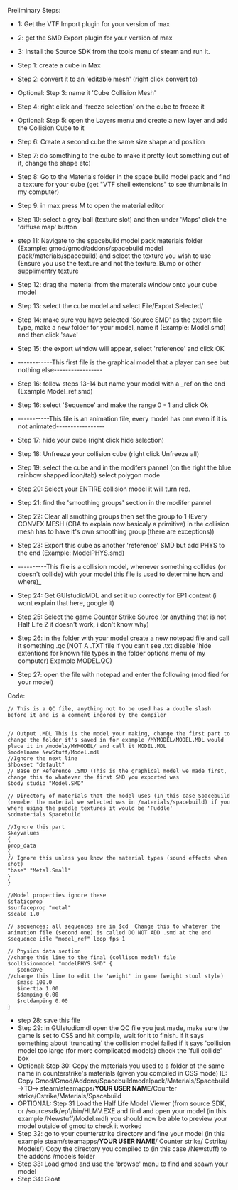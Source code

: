 Preliminary Steps:
  * 1: Get the VTF Import plugin for your version of max
  * 2: get the SMD Export plugin for your version of max
  * 3: Install the Source SDK from the tools menu of steam and run it.

  * Step 1: create a cube in Max
  * Step 2: convert it to an 'editable mesh' (right click convert to)
  * Optional: Step 3: name it 'Cube Collision Mesh'
  * Step 4: right click and 'freeze selection' on the cube to freeze it
  * Optional: Step 5: open the Layers menu and create a new layer and add the Collision Cube to it
  * Step 6: Create a second cube the same size shape and position
  * Step 7: do something to the cube to make it pretty (cut something out of it, change the shape etc)
  * Step 8: Go to the Materials folder in the space build model pack and find a texture for your cube (get "VTF shell extensions" to see thumbnails in my computer)
  * Step 9: in max press M to open the material editor
  * Step 10: select a grey ball (texture slot) and then under 'Maps' click the 'diffuse map' button
  * step 11: Navigate to the spacebuild model pack materials folder (Example: gmod/gmod/addons/spacebuild model pack/materials/spacebuild) and select the texture you wish to use (Ensure you use the texture and not the texture\_Bump or other supplimentry texture
  * Step 12: drag the material from the materals window onto your cube model
  * Step 13: select the cube model and select File/Export Selected/
  * Step 14: make sure you have selected 'Source SMD' as the export file type, make a new folder for your model, name it (Example: Model.smd) and then click 'save'
  * Step 15: the export window will appear, select 'reference' and click OK
  * ------------This first file is the graphical model that a player can see but nothing else-----------------
  * Step 16: follow steps 13-14 but name your model with a _ref on the end (Example Model\_ref.smd)
  * Step 16: select 'Sequence' and make the range 0 - 1 and click Ok
  * -----------This file is an animation file, every model has one even if it is not animated-----------------
  * Step 17: hide your cube (right click hide selection)
  * Step 18: Unfreeze your collision cube (right click Unfreeze all)
  * Step 19: select the cube and in the modifers pannel (on the right the blue rainbow shapped icon/tab) select polygon mode
  * Step 20: Select your ENTIRE collision model it will turn red.
  * Step 21: find the 'smoothing groups' section in the modifer pannel
  * Step 22: Clear all smothing groups then set the group to 1 (Every CONVEX MESH (CBA to explain now basicaly a primitive) in the collision mesh has to have it's own smoothing group (there are exceptions))
  * Step 23: Export this cube as another 'reference' SMD but add PHYS to the end (Example: ModelPHYS.smd)
  * ----------This file is a collision model, whenever something collides (or doesn't collide) with your model this file is used to determine how and where)_


  * Step 24: Get GUIstudioMDL and set it up correctly for EP1 content (i wont explain that here, google it)
  * Step 25: Select the game Counter Strike Source (or anything that is not Half Life 2 it doesn't work, i don't know why)
  * Step 26: in the folder with your model create a new notepad file and call it something .qc (NOT A .TXT file if you can't see .txt disable 'hide extentions for known file types in the folder options menu of my computer) Example MODEL.QC)
  * Step 27: open the file with notepad and enter the following (modified for your model)

Code:
```
// This is a QC file, anything not to be used has a double slash before it and is a comment ingored by the compiler


// Output .MDL This is the model your making, change the first part to change the folder it's saved in for example /MYMODEL/MODEL.MDL would place it in /models/MYMODEL/ and call it MODEL.MDL
$modelname NewStuff/Model.mdl
//Ignore the next line
$hboxset "default" 
// Base or Reference .SMD (This is the graphical model we made first, change this to whatever the first SMD you exported was
$body studio "Model.SMD"

// Directory of materials that the model uses (In this case Spacebuild (remeber the material we selected was in /materials/spacebuild) if you where using the puddle textures it would be 'Puddle'
$cdmaterials Spacebuild

//Ignore this part
$keyvalues
{
prop_data
{
// Ignore this unless you know the material types (sound effects when shot)
"base" "Metal.Small"
}
}

//Model properties ignore these
$staticprop
$surfaceprop "metal"
$scale 1.0

// sequences: all sequences are in $cd  Change this to whatever the animation file (second one) is called DO NOT ADD .smd at the end
$sequence idle "model_ref" loop fps 1

// Physics data section
//change this line to the final (collison model) file
$collisionmodel "modelPHYS.SMD" {
   $concave
//change this line to edit the 'weight' in game (weight stool style)
   $mass 100.0
   $inertia 1.00
   $damping 0.00
   $rotdamping 0.00
}

```
  * step 28: save this file
  * Step 29: in GUIstudiomdl open the QC file you just made, make sure the game is set to CSS and hit compile, wait for it to finish. if it says something about 'truncating' the collision model failed if it says 'collision model too large (for more complicated models) check the 'full collide' box
  * Optional: Step 30: Copy the materials you used to a folder of the same name in counterstrike's materials (given you compiled in CSS mode) IE: Copy Gmod/Gmod/Addons/Spacebuildmodelpack/Materials/Spacebuild ->TO-> steam/steamapps/**YOUR USER NAME**/Counter strike/Cstrike/Materials/Spacebuild
  * OPTIONAL: Step 31 Load the Half Life Model Viewer (from source SDK, or /sourcesdk/ep1/bin/HLMV.EXE and find and open your model (in this example /Newstuff/Model.mdl) you should now be able to preview your model outside of gmod to check it worked
  * Step 32: go to your counterstrike directory and fine your model (in this example steam/steamapps/**YOUR USER NAME**/ Counter strike/ Cstrike/ Models/) Copy the directory you compiled to (in this case /Newstuff) to the addons /models folder
  * Step 33: Load gmod and use the 'browse' menu to find and spawn your model
  * Step 34: Gloat